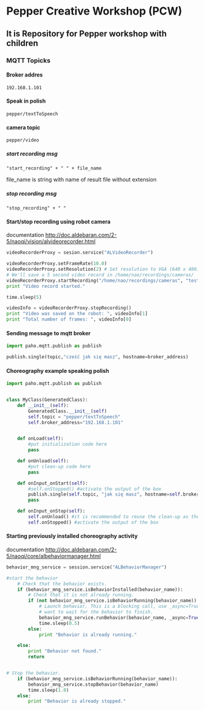 # Pepper Creative Workshop (PCW)
## It is Repository for Pepper workshop with children


### MQTT Topicks
#### Broker addres
```
192.168.1.101
```
#### Speak in polish
```
pepper/textToSpeech
```
#### camera topic
```
pepper/video
```
##### start recording msg
```
"start_recording" + " " + file_name
```
file_name is string with name of result file without extension 
##### stop recording msg
```
"stop_recording" + " "
```

#### Start/stop recording using robot camera
documentation http://doc.aldebaran.com/2-5/naoqi/vision/alvideorecorder.html
```python
videoRecorderProxy = sesion.service("ALVideoRecorder")

videoRecorderProxy.setFrameRate(10.0)
videoRecorderProxy.setResolution(2) # Set resolution to VGA (640 x 480)
# We'll save a 5 second video record in /home/nao/recordings/cameras/
videoRecorderProxy.startRecording("/home/nao/recordings/cameras", "test")
print "Video record started."

time.sleep(5)

videoInfo = videoRecorderProxy.stopRecording()
print "Video was saved on the robot: ", videoInfo[1]
print "Total number of frames: ", videoInfo[0]
```

#### Sending message to mqtt broker
```python
import paho.mqtt.publish as publish

publish.single(topic,"cześć jak się masz", hostname=broker_address)
```

#### Choreography example speaking polish

```python
import paho.mqtt.publish as publish


class MyClass(GeneratedClass):
    def __init__(self):
        GeneratedClass.__init__(self)
        self.topic = "pepper/textToSpeech"
        self.broker_address="192.168.1.101"


    def onLoad(self):
        #put initialization code here
        pass

    def onUnload(self):
        #put clean-up code here
        pass

    def onInput_onStart(self):
        #self.onStopped() #activate the output of the box
        publish.single(self.topic, "jak się masz", hostname=self.broker_address)
        pass

    def onInput_onStop(self):
        self.onUnload() #it is recommended to reuse the clean-up as the box is stopped
        self.onStopped() #activate the output of the box
```

#### Starting previously installed choreography activity 

documentation http://doc.aldebaran.com/2-5/naoqi/core/albehaviormanager.html

```python
behavior_mng_service = session.service("ALBehaviorManager")

#start the behavior
    # Check that the behavior exists.
    if (behavior_mng_service.isBehaviorInstalled(behavior_name)):
        # Check that it is not already running.
        if (not behavior_mng_service.isBehaviorRunning(behavior_name)):
            # Launch behavior. This is a blocking call, use _async=True if you do not
            # want to wait for the behavior to finish.
            behavior_mng_service.runBehavior(behavior_name, _async=True)
            time.sleep(0.5)
        else:
            print "Behavior is already running."

    else:
        print "Behavior not found."
        return


# Stop the behavior.
    if (behavior_mng_service.isBehaviorRunning(behavior_name)):
        behavior_mng_service.stopBehavior(behavior_name)
        time.sleep(1.0)
    else:
        print "Behavior is already stopped."



```

